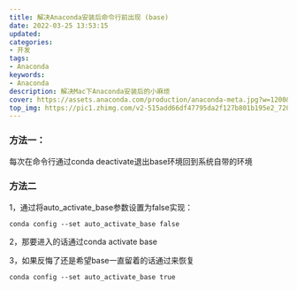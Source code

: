 ```yaml
---
title: 解决Anaconda安装后命令行前出现 (base)
date: 2022-03-25 13:53:15
updated:
categories: 
- 开发
tags: 
- Anaconda
keywords:
- Anaconda
description: 解决Mac下Anaconda安装后的小麻烦
cover: https://assets.anaconda.com/production/anaconda-meta.jpg?w=1200&h=630&q=82&auto=format&fit=clip&dm=1632326952&s=2b336a00fa13405f84ce2f5b74e21fee
top_img: https://pic1.zhimg.com/v2-515add66df47795da2f127b801b195e2_720w.jpg?source=172ae18b
---
```


### 方法一：

每次在命令行通过conda deactivate退出base环境回到系统自带的环境

### 方法二

1，通过将auto_activate_base参数设置为false实现：

```shell
conda config --set auto_activate_base false
```

2，那要进入的话通过conda activate base

3，如果反悔了还是希望base一直留着的话通过来恢复

```shell
conda config --set auto_activate_base true
```